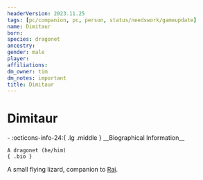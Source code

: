 ```yaml
---
headerVersion: 2023.11.25
tags: [pc/companion, pc, person, status/needswork/gameupdate]
name: Dimitaur
born:
species: dragonet
ancestry:
gender: male
player:
affiliations:
dm_owner: tim
dm_notes: important
title: Dimitaur
---
```

# Dimitaur
<div class="grid cards ext-narrow-margin ext-one-column" markdown>
- :octicons-info-24:{ .lg .middle } __Biographical Information__

    A dragonet (he/him)  
    { .bio }

</div>


A small flying lizard, companion to [Rai](<../rai.md>).







